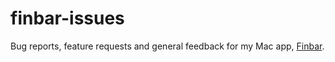 # finbar-issues
Bug reports, feature requests and general feedback for my Mac app, [Finbar](https://www.roeybiran.com/apps/finbar).
